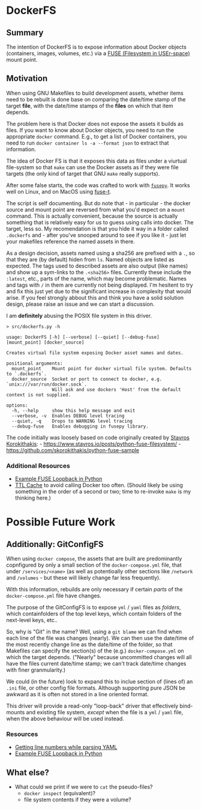 # DockerFS

## Summary

The intention of DockerFS is to expose information
about Docker objects (containers, images, volumes, etc.) via
a [FUSE (Filesystem in USEr-space)](https://en.wikipedia.org/wiki/Filesystem_in_Userspace)
mount point.

## Motivation

When using GNU Makefiles to build development 
assets, whether items need to be rebuilt is done base on
comparing the date/time stamp of the target **file**, with 
the date/time stamps of the **files** on which that item 
depends.

The problem here is that Docker does not expose the
assets it builds as files.  If you want to know about
Docker objects, you need to run the appropriate `docker`
command.  E.g., to get a list of Docker containers, 
you need to run `docker container ls -a --format json`
to extract that information.

The idea of Docker FS is that it exposes this data as
files under a viurtual file-system so that `make` can 
use the Docker assets as if they were file targets
(the only kind of target that GNU `make` really supports).

After some false starts, the code was crafted to work with
[`fusepy`](https://pypi.org/project/fusepy/).  It works well 
on Linux, and on MacOS using [fuse-t](https://www.fuse-t.org/).

The script is self documenting.  But do note that - in particular - the
docker source and mount point are reversed from what you'd expect on a
`mount` command.  This is actually convenient, because the source is actually
something that is relatively easy for us to guess using calls into docker.
The target, less so.  My recomendation is that you hide it way in a folder
called `.dockerfs` and - after you've snooped around to see if you like it -
just let your makefiles reference the named assets in there.

As a design decision, assets named using a sha256 are prefixed with a `.`,
so that they are (by default) hiden from `ls`.  Named objects are listed 
as expected.  The tags used to described assets are also output (like names)
and show up a sym-links to the `.<sha256>` files.  Currently these include the 
`:latest`, etc., parts of the name, which may become problematic.
Names and tags with `/` in them are currently not being displayed.
I'm hesitent to try and fix this just yet due to the significant increase in 
complexity that would arise.  If you feel strongly abbout this and think you
have a solid solution design, please raise an issue and we can start a discussion.

I am **definitely** abusing the POSIX file system in this driver.


```
> src/dockerfs.py -h

usage: DockerFS [-h] [--verbose] [--quiet] [--debug-fuse] [mount_point] [docker_source]

Creates virtual file system exposing Docker asset names and dates.

positional arguments:
  mount_point    Mount point for docker virtual file system. Defaults to `.dockerfs`.
  docker_source  Socket or port to connect to docker, e.g. `unix:///var/run/docker.sock`.
                 Will ask and use dockers 'Host' from the default context is not supplied.

options:
  -h, --help     show this help message and exit
  --verbose, -v  Enables DEBUG level tracing
  --quiet, -q    Drops to WARNING level tracing
  --debug-fuse   Enables debugging in fusepy library.
```

The code initially was loosely based on code originally created by
[Stavros Korokithakis](https://github.com/skorokithakis):
    - https://www.stavros.io/posts/python-fuse-filesystem/
    - https://github.com/skorokithakis/python-fuse-sample


### Additional Resources

- [Example FUSE Loopback in Python](https://github.com/skorokithakis/python-fuse-sample)
- [TTL Cache](https://stackoverflow.com/a/52128389/1331446)
  to avoid calling Docker too often.  (Should likely be using
  something in the order of a second or two; time to re-invoke
  `make` is my thinking here.)



# Possible Future Work

## Additionally: GitConfigFS

When using `docker compose`, the assets that are built are
predominantly copnfigured by only a small section of the 
`docker-compose.yml` file, that under `/services/<name>`
(as well as potentioally other sections like `/network`
and `/volumes` - but these will likely change far less
frequently).

With this information, rebuilds are only necessary if
certain _parts_ of the `docker-compose.yml` file have
changes.

The purpose of the GitConfigFS is to expose `yml` / `yaml`
files as _folders_, which containfolders of the top level
keys, which contain folders of the next-level keys, etc..

So, why is "Git" in the name?  Well, using a `git blame` we can
find when each line of the file was changes (nearly).  We can then
use the date/time of the most recently change line as the
date/time of the folder, so that Makefiles can specify the
section(s) of the (e.g.) `docker-compose.yml` on which the
target depends.  ("Nearly" because uncommitted changes will
all have the files current date/time stamp; we can't track
date/time changes with finer granmularity.)

We could (in the future) look to expand this to inclue
section of (lines of) an `.ini` file, or other config file
formats.  Although supporting pure JSON be awkward as it is
often not stored in a line oriented format.

This driver will provide a read-only "loop-back" driver 
that effectively bind-mounts and existing file system, 
_except_ when the file is a `yml` / `yaml` file, when
the above behaviour will be used instead.

### Resources

- [Getting line numbers while parsing YAML](https://stackoverflow.com/a/53647080/1331446)
- [Example FUSE Loopback in Python](https://github.com/skorokithakis/python-fuse-sample)


## What else?

- What could we print if we were to `cat` the pseudo-files?
  - `docker inspect` (equivalent)?
  - file system contents if they were a volume?
